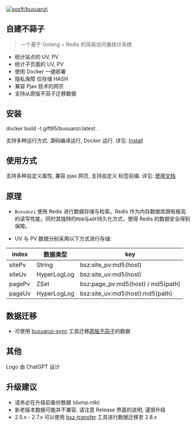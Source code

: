 [![soxft/busuanzi](https://socialify.cmds.run/soxft/busuanzi/image?description=1&font=Raleway&forks=1&language=1&logo=https%3A%2F%2Fraw.githubusercontent.com%2Fsoxft%2Fbusuanzi%2Fmain%2Fdist%2Ffavicon.png&name=1&owner=1&pattern=Circuit%20Board&stargazers=1&theme=Dark&cache=43200)](https://busuanzi.9420.ltd)

## 自建不蒜子

> 一个基于 Golang + Redis 的简易访问量统计系统

- 统计站点的 UV, PV
- 统计子页面的 UV, PV
- 使用 Docker 一键部署
- 隐私保障 仅存储 HASH
- 兼容 Pjax 技术的网页
- 支持从原版不蒜子迁移数据

## 安装
docker build -t gift95/busuanzi:latest .

支持多种运行方式: 源码编译运行, Docker 运行. 详见: [Install](https://github.com/soxft/busuanzi/wiki/install)

## 使用方式

支持多种自定义属性, 兼容 pjax 网页, 支持自定义 标签前缀. 详见: [使用文档](https://github.com/soxft/busuanzi/wiki/usage)

## 原理

- `Busuanzi` 使用 Redis 进行数据存储与检索。Redis 作为内存数据库拥有极高的读写性能，同时其独特的`RDB`与`AOF`持久化方式，使得 Redis 的数据安全得到保障。

- UV 与 PV 数据分别采用以下方式进行存储:

| index  | 数据类型        | key                               |
|--------|-------------|-----------------------------------|
| sitePv | String      | bsz:site_pv:md5(host)             |
| siteUv | HyperLogLog | bsz:site_uv:md5(host)             |
| pagePv | ZSet        | bsz:page_pv:md5(host) / md5(path) |
| pageUv | HyperLogLog | bsz:site_uv:md5(host):md5(path)   |


## 数据迁移

- 可使用 [busuanzi-sync](https://github.com/soxft/busuanzi-sync) 工具迁移[原版不蒜子](http://busuanzi.ibruce.info)的数据

## 其他

Logo 由 ChatGPT 设计

## 升级建议

- 请务必在升级前备份数据 (dump.rdb)
- 新老版本数据可能并不兼容, 请注意 Release 界面的说明, 谨慎升级
- 2.5.x - 2.7.x 可以使用 [bsz-transfer](https://github.com/soxft/busuanzi-transfer) 工具进行数据迁移至 2.8.x